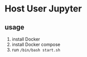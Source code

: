# Host User Jupyter

## usage

1. install Docker
2. install Docker compose
3. run `/bin/bash start.sh`